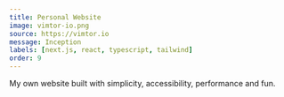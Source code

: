```yaml
---
title: Personal Website
image: vimtor-io.png
source: https://vimtor.io
message: Inception
labels: [next.js, react, typescript, tailwind]
order: 9
---
```


My own website built with simplicity, accessibility, performance and fun.